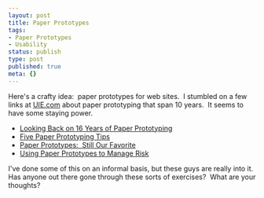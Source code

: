 ```yaml
---
layout: post
title: Paper Prototypes
tags:
- Paper Prototypes
- Usability
status: publish
type: post
published: true
meta: {}
---
```

Here's a crafty idea:  paper prototypes for web sites.  I stumbled on a few links at <a href="http://uie.com/">UIE.com</a> about paper prototyping that span 10 years.  It seems to have some staying power.
<ul>
	<li><a href="http://www.uie.com/articles/looking_back_on_paper_prototyping/">Looking Back on 16 Years of Paper Prototyping</a></li>
	<li><a href="http://www.uie.com/articles/prototyping_tips/">Five Paper Prototyping Tips</a></li>
	<li><a href="http://www.uie.com/articles/paper_prototyping/">Paper Prototypes:  Still Our Favorite</a></li>
	<li><a href="http://www.uie.com/articles/prototyping_risk/">Using Paper Prototypes to Manage Risk</a></li>
</ul>
I've done some of this on an informal basis, but these guys are really into it.  Has anyone out there gone through these sorts of exercises?  What are your thoughts?

